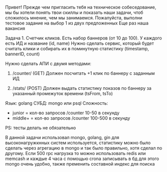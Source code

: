 Привет! Прежде чем пригласить тебя на техническое собеседование, мы бы хотели понять твои скиллы и показать наши задачи,
чтоб сложилось мнение, чем мы занимаемся. Пожалуйста, выполни тестовое задание на выбор 1 из двух предложенных
Еще раз наша вакансия

Задача 1. Счетчик кликов.
Есть набор баннеров (от 10 до 100). У каждого есть ИД и название (id, name)
Нужно сделать сервис, который будет считать клики и собирать их в поминутную статистику (timestamp, bannerID, count)

Нужно сделать АПИ с двумя методами:

1. /counter/<bannerID> (GET)
   Должен посчитать +1 клик по баннеру с заданным ИД

2. /stats/<bannerID> (POST)
   Должен выдать статистику показов по баннеру за указанный промежуток времени (tsFrom, tsTo)

Язык: golang
СУБД: mongo или psql
Сложность:

- junior = кол-во запросов /counter 10-50 в секунду
- middle+ = кол-во запросов /counter 100-500 в секунду

PS: тесты делать не обязательно

В данной задачи использовал mongo, golang, gin для высоконагружкнных систем используется, статистику можно было сделать через агрегацию
в mongo и так было правильно, хотя сделал по другому. Если 500 rpc нагрузка то можно использовать
redis или memcash и каждые  4 часа с помощью crona записывать в бд для этого mongo очень удобно, также пременить составной индекс для 
поиска